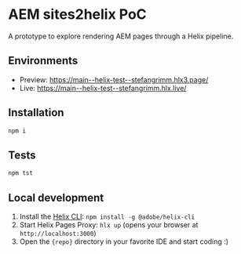 # AEM sites2helix PoC

A prototype to explore rendering AEM pages through a Helix pipeline.

## Environments

- Preview: https://main--helix-test--stefangrimm.hlx3.page/
- Live: https://main--helix-test--stefangrimm.hlx.live/

## Installation

```sh
npm i
```

## Tests

```sh
npm tst
```

## Local development

1. Install the [Helix CLI](https://github.com/adobe/helix-cli): `npm install -g @adobe/helix-cli`
1. Start Helix Pages Proxy: `hlx up` (opens your browser at `http://localhost:3000`)
1. Open the `{repo}` directory in your favorite IDE and start coding :)
